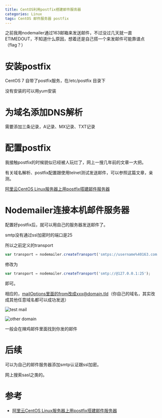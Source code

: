 ```yaml
---
title: CentOS利用postfix搭建邮件服务器
categories: Linux
tags: CentOS 邮件服务器 postfix
---
```


之前我用nodemailer通过163邮箱来发送邮件，不过没过几天就一直ETIMEDOUT，不知道什么原因，想着还是自己搭一个来发邮件可能靠谱点（flag？）

# 安装postfix

CentOS 7 自带了postfix服务，在/etc/postfix 目录下

没有安装的可以用yum安装

# 为域名添加DNS解析

需要添加三条记录，A记录、MX记录、TXT记录

# 配置postfix

我接触postfix的时候貌似已经被人玩烂了，网上一搜几年前的文章一大把。

有关域名解析、postfix配置跟使用telnet测试发送邮件，可以参照这篇文章，亲测。

[阿里云CentOS Linux服务器上用postfix搭建邮件服务器][]

# Nodemailer连接本机邮件服务器

配置好postfix后，就可以用自己的服务器发送邮件了。

smtp没有通过ssl加密时的端口是25

所以之前定义的transport

```javascript
var transport = nodemailer.createTransport('smtps://username%40163.com:password@smtp.163.com');
```

修改为

```javascript
var transport = nodemailer.createTransport('smtp://@127.0.0.1:25');
```

即可。

相应的，mailOptions里面的from改成xxx@domain.tld（你自己的域名，其实改成其他任意域名都可以成功发送）


![test mail](http://img.blog.csdn.net/20160831012617040)

![other domain](http://img.blog.csdn.net/20160831012638899)

一般会在辣鸡邮件里面找到你发的邮件

# 后续

可以为自己的邮件服务器添加smtp认证跟ssl加密。

网上搜索sasl之类的。

# 参考

* [阿里云CentOS Linux服务器上用postfix搭建邮件服务器][]




[阿里云CentOS Linux服务器上用postfix搭建邮件服务器]: http://www.cnblogs.com/dudu/archive/2012/12/12/linux-postfix-mailserver.html
